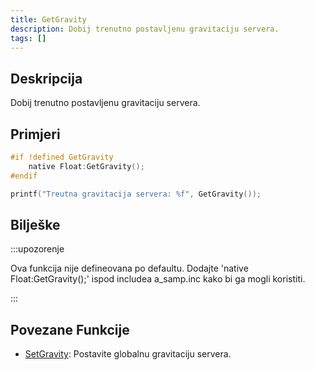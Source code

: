 ```yaml
---
title: GetGravity
description: Dobij trenutno postavljenu gravitaciju servera.
tags: []
---
```


## Deskripcija

Dobij trenutno postavljenu gravitaciju servera.

## Primjeri

```c
#if !defined GetGravity
    native Float:GetGravity();
#endif

printf("Treutna gravitacija servera: %f", GetGravity());
```

## Bilješke

:::upozorenje

Ova funkcija nije defineovana po defaultu. Dodajte 'native Float:GetGravity();' ispod includea a_samp.inc kako bi ga mogli koristiti.

:::

## Povezane Funkcije

- [SetGravity](SetGravity): Postavite globalnu gravitaciju servera.
